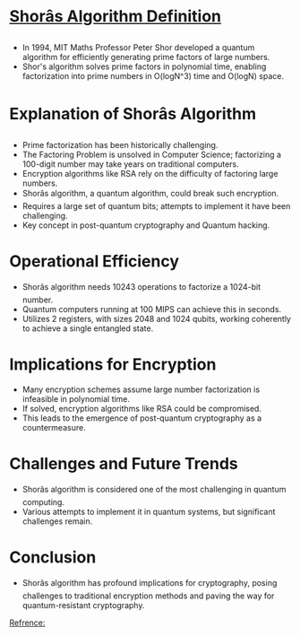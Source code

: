 # [Shorâs Algorithm Definition](https://utimaco.com/service/knowledge-base/post-quantum-cryptography/what-shors-algorithm#:~:text=Shor's%20algorithm%20is%20a%20quantum,and%20O(logN)%20space.)
- In 1994, MIT Maths Professor Peter Shor developed a quantum algorithm for efficiently generating prime factors of large numbers.
- Shor's algorithm solves prime factors in polynomial time, enabling factorization into prime numbers in O(logN^3) time and O(logN) space.

# Explanation of Shorâs Algorithm
- Prime factorization has been historically challenging.
- The Factoring Problem is unsolved in Computer Science; factorizing a 100-digit number may take years on traditional computers.
- Encryption algorithms like RSA rely on the difficulty of factoring large numbers.
- Shorâs algorithm, a quantum algorithm, could break such encryption.
- Requires a large set of quantum bits; attempts to implement it have been challenging.
- Key concept in post-quantum cryptography and Quantum hacking.

# Operational Efficiency
- Shorâs algorithm needs 10243 operations to factorize a 1024-bit number.
- Quantum computers running at 100 MIPS can achieve this in seconds.
- Utilizes 2 registers, with sizes 2048 and 1024 qubits, working coherently to achieve a single entangled state.

# Implications for Encryption
- Many encryption schemes assume large number factorization is infeasible in polynomial time.
- If solved, encryption algorithms like RSA could be compromised.
- This leads to the emergence of post-quantum cryptography as a countermeasure.

# Challenges and Future Trends
- Shorâs algorithm is considered one of the most challenging in quantum computing.
- Various attempts to implement it in quantum systems, but significant challenges remain.

# Conclusion
- Shorâs algorithm has profound implications for cryptography, posing challenges to traditional encryption methods and paving the way for quantum-resistant cryptography.

[Refrence:](https://utimaco.com/service/knowledge-base/post-quantum-cryptography/what-shors-algorithm#:~:text=Shor's%20algorithm%20is%20a%20quantum,and%20O(logN)%20space.)
